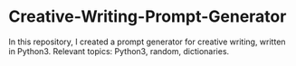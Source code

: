 # Creative-Writing-Prompt-Generator
In this repository, I created a prompt generator for creative writing, written in Python3. Relevant topics: Python3, random, dictionaries.
